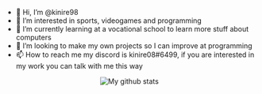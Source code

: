 - 👋 Hi, I’m @kinire98
- 👀 I’m interested in sports, videogames and programming
- 🌱 I’m currently learning at a vocational school to learn more stuff about computers
- 💞️ I’m looking to make my own projects so I can improve at programming
- 📫 How to reach me my discord is kinire08#6499, if you are interested in my work you can talk with me this way

<!---
kinire98/kinire98 is a ✨ special ✨ repository because its `README.md` (this file) appears on your GitHub profile.
You can click the Preview link to take a look at your changes.
--->
<center><img alt="My github stats" src="https://github-readme-stats.vercel.app/api?username=kinire98&show_icons=true&theme=great-gatsby"></center>
